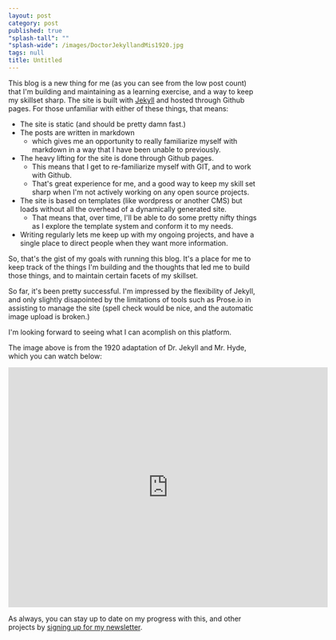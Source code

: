 ```yaml
---
layout: post
category: post
published: true
"splash-tall": ""
"splash-wide": /images/DoctorJekyllandMis1920.jpg
tags: null
title: Untitled
---
```




This blog is a new thing for me (as you can see from the low post count) that I'm building and maintaining as a learning exercise, and a way to keep my skillset sharp. The site is built with [Jekyll](http://jekyllrb.com/) and hosted through Github pages. For those unfamiliar with either of these things, that means: 

 - The site is static (and should be pretty damn fast.) 
 - The posts are written in markdown
	 - which gives me an opportunity to really familiarize myself with markdown in a way that I have been unable to previously.
 - The heavy lifting for the site is done through Github pages. 
	 - This means that I get to re-familiarize myself with GIT, and to work with Github. 
	 - That's great experience for me, and a good way to keep my skill set sharp when I'm not actively working on any open source projects. 
 - The site is based on templates (like wordpress or another CMS) but loads without all the overhead of a dynamically generated site.
	 - That means that, over time, I'll be able to do some pretty nifty things as I explore the template system and conform it to my needs. 
 - Writing regularly lets me keep up with my ongoing projects, and have a single place to direct people when they want more information. 


So, that's the gist of my goals with running this blog. It's a place for me to keep track of the things I'm building and the thoughts that led me to build those things, and to maintain certain facets of my skillset.

So far, it's been pretty successful. I'm impressed by the flexibility of Jekyll, and only slightly disapointed by the limitations of tools such as Prose.io in assisting to manage the site (spell check would be nice, and the automatic image upload is broken.) 

I'm looking forward to seeing what I can acomplish on this platform. 

The image above is from the 1920 adaptation of Dr. Jekyll and Mr. Hyde, which you can watch below: 
<iframe src="https://archive.org/embed/DrJekyllandMrHyde" width="640" height="480" frameborder="0" webkitallowfullscreen="true" mozallowfullscreen="true" allowfullscreen></iframe>

As always, you can stay up to date on my progress with this, and other projects by [signing up for my newsletter](http://tinyletter.com/ajroach42).
